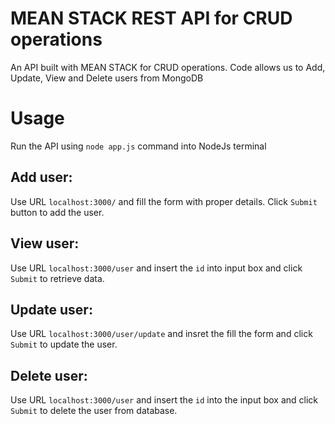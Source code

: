 # MEAN STACK REST API for CRUD operations
An API built with MEAN STACK for CRUD operations. Code allows us to Add, Update, View and Delete users from MongoDB

# Usage

Run the API using `node app.js` command into NodeJs terminal

## Add user:

Use URL `localhost:3000/` and fill the form with proper details. Click `Submit` button to add the user.

## View user:

Use URL `localhost:3000/user` and insert the `id` into input box and click `Submit` to retrieve data.

## Update user:

Use URL `localhost:3000/user/update` and insret the fill the form and click `Submit` to update the user.

## Delete user:

Use URL `localhost:3000/user` and insert the `id` into the input box and click `Submit` to delete the user from database.

